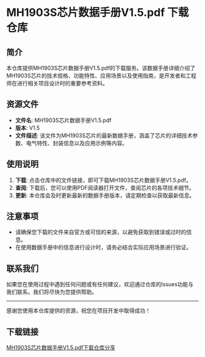 # MH1903S芯片数据手册V1.5.pdf 下载仓库

## 简介

本仓库提供MH1903S芯片数据手册V1.5.pdf的下载服务。该数据手册详细介绍了MH1903S芯片的技术规格、功能特性、应用场景以及使用指南，是开发者和工程师在进行相关项目设计时的重要参考资料。

## 资源文件

- **文件名**: MH1903S芯片数据手册V1.5.pdf
- **版本**: V1.5
- **文件描述**: 该文件为MH1903S芯片的最新数据手册，涵盖了芯片的详细技术参数、电气特性、封装信息以及应用示例等内容。

## 使用说明

1. **下载**: 点击仓库中的文件链接，即可下载MH1903S芯片数据手册V1.5.pdf。
2. **查阅**: 下载后，您可以使用PDF阅读器打开文件，查阅芯片的各项技术细节。
3. **更新**: 本仓库会及时更新最新的数据手册版本，请定期检查以获取最新信息。

## 注意事项

- 请确保您下载的文件来自官方或可信的来源，以避免获取到错误或过时的信息。
- 在使用数据手册中的信息进行设计时，请务必结合实际应用场景进行验证。

## 联系我们

如果您在使用过程中遇到任何问题或有任何建议，欢迎通过仓库的Issues功能与我们联系。我们将尽快为您提供帮助。

---

感谢您使用本仓库提供的资源，祝您在项目开发中取得成功！

## 下载链接

[MH1903S芯片数据手册V1.5.pdf下载仓库分享](https://pan.quark.cn/s/f113caa7dda8)